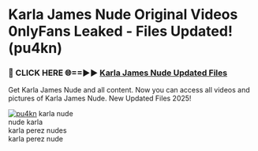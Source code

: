 # Karla James Nude Original Videos 0nlyFans Leaked - Files Updated! (pu4kn)

<h3>🔴 CLICK HERE 🌐==►► <a href="https://tinyurl.com/52m3yx9h" rel="nofollow">Karla James Nude Updated Files</a></h3>

Get Karla James Nude and all content. Now you can access all videos and pictures of Karla James Nude. New Updated Files 2025!

[![pu4kn](https://i.imgur.com/TnHtlc8.gif)](https://tinyurl.com/52m3yx9h)
karla nude<br>
nude karla<br>
karla perez nudes<br>
karla perez nude